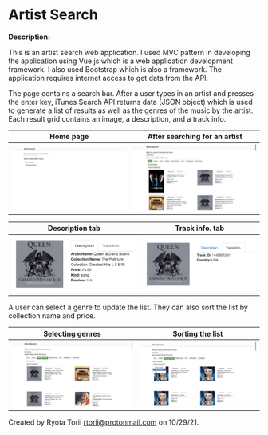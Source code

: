 # Artist Search

**Description:**

This is an artist search web application. I used MVC pattern in developing the application using Vue.js which is a web application development framework. I also used Bootstrap which is also a framework. The application requires internet access to get data from the API.

The page contains a search bar. After a user types in an artist and presses the enter key, iTunes Search API returns data (JSON object) which is used to generate a list of results as well as the genres of the music by the artist. Each result grid contains an image, a description, and a track info. 



| Home page |After searching for an artist |
| ------ | ------ |
|<img src="photos_for_README/1_home_page.png" width="470"/>|<img src="photos_for_README/2.png" width="470"/>|

| Description tab | Track info. tab |
| ------ | ------ |
|<img src="photos_for_README/3_tab1.png" width="470"/>|<img src="photos_for_README/3_tab2.png" width="470"/>|

A user can select a genre to update the list. They can also sort the list by collection name and price.

| Selecting genres | Sorting the list |
| ------ | ------ |
|<img src="photos_for_README/4_genre.png" width="470"/>|<img src="photos_for_README/5_sort.png" width="470"/>|


Created by Ryota Torii <rtorii@protonmail.com> on 10/29/21.
